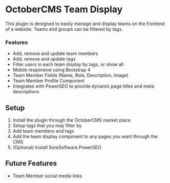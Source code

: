 # OctoberCMS Team Display
This plugin is designed to easily manage and display teams on the frontend of a website. Teams and groups can be 
filtered by tags. 

### Features  
 - Add, remove and update team members
 - Add, remove and update tags
 - Filter users in each team display by tags, or show all
 - Mobile responsive using Bootstrap 4
 - Team Member Fields (Name, Role, Description, Image)
 - Team Member Profile Component
 - Integrates with PowerSEO to provide dynamic page titles and meta descriptions

## Setup
1. Install the plugin through the OctoberCMS market place
2. Setup tags that you may filter by
3. Add team members and tags
4. Add the team display component to any pages you want through the CMS
5. (Optional) Install SureSoftware.PowerSEO

## Future Features
- Team Member social media links